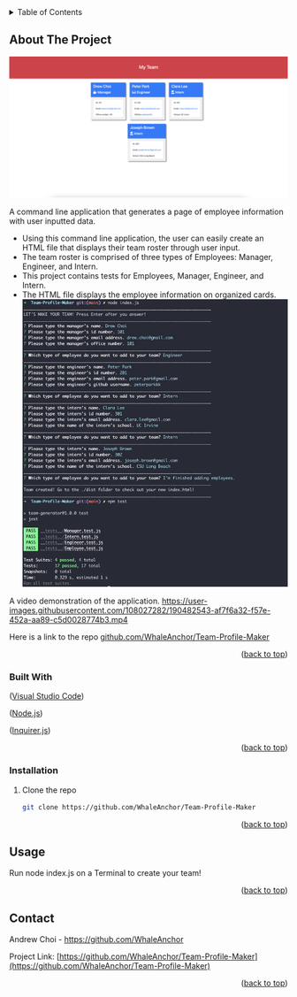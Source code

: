 <div id="top"></div>

<!-- TABLE OF CONTENTS -->
<details>
  <summary>Table of Contents</summary>
  <ol>
    <li>
      <a href="#about-the-project">Team Profile Maker</a>
      <ul>
        <li><a href="#built-with">Built With</a></li>
      </ul>
    </li>
     <li>
      <a href="#getting-started">Getting Started</a>
      <ul>
        <li><a href="#installation">Installation</a></li>
      </ul>
    </li>
    <li><a href="#usage">Usage</a></li>
    <li><a href="#contact">Contact</a></li>
  </ol>
</details>



<!-- ABOUT THE PROJECT -->
## About The Project

![Team Profile Maker](/assets/images/screenshot.png "generated index.html page with employee cards") 

A command line application that generates a page of employee information with user inputted data.
* Using this command line application, the user can easily create an HTML file that displays their team roster through user input.
* The team roster is comprised of three types of Employees: Manager, Engineer, and Intern. 
* This project contains tests for Employees, Manager, Engineer, and Intern.
* The HTML file displays the employee information on organized cards.
![Team Profile Maker](/assets/images/commandline.png "screenshot of command line application prompts and test") 

A video demonstration of the application.
https://user-images.githubusercontent.com/108027282/190482543-af7f6a32-f57e-452a-aa89-c5d0028774b3.mp4

Here is a link to the repo <a href="https://github.com/WhaleAnchor/Team-Profile-Maker">github.com/WhaleAnchor/Team-Profile-Maker</a>

<p align="right">(<a href="#top">back to top</a>)</p>



### Built With

<p align ="left">(<a href="https://visualstudio.microsoft.com/">Visual Studio Code</a>)</p>
<p align ="left">(<a href="https://nodejs.org/en/">Node.js</a>)</p>
<p align ="left">(<a href="https://www.npmjs.com/package/inquirer/">Inquirer.js</a>)</p>

<p align="right">(<a href="#top">back to top</a>)</p>



<!-- GETTING STARTED -->

### Installation

1. Clone the repo
   ```sh
   git clone https://github.com/WhaleAnchor/Team-Profile-Maker
   ```

<p align="right">(<a href="#top">back to top</a>)</p>



<!-- USAGE EXAMPLES -->
## Usage

Run node index.js on a Terminal to create your team!


<p align="right">(<a href="#top">back to top</a>)</p>


<!-- CONTACT -->
## Contact

Andrew Choi - https://github.com/WhaleAnchor

Project Link: [https://github.com/WhaleAnchor/Team-Profile-Maker](https://github.com/WhaleAnchor/Team-Profile-Maker)

<p align="right">(<a href="#top">back to top</a>)</p>




